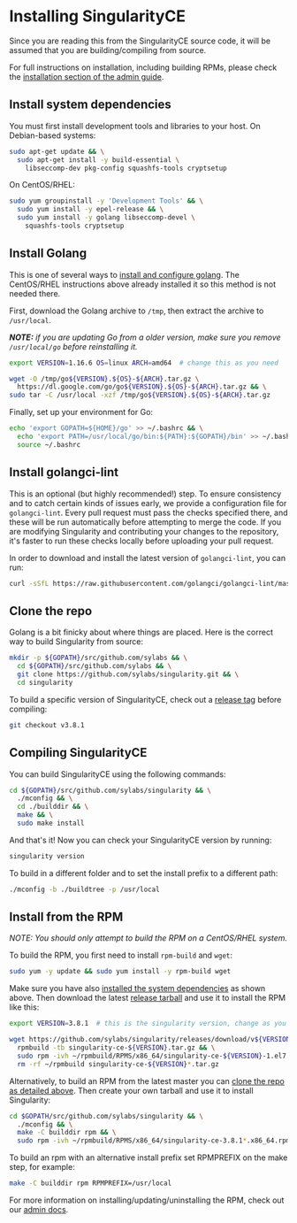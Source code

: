 # Installing SingularityCE

Since you are reading this from the SingularityCE source code, it will be
assumed that you are building/compiling from source.

For full instructions on installation, including building RPMs, please check the
[installation section of the admin guide](https://sylabs.io/guides/latest/admin-guide/).

## Install system dependencies

You must first install development tools and libraries to your host. On
Debian-based systems:

```sh
sudo apt-get update && \
  sudo apt-get install -y build-essential \
    libseccomp-dev pkg-config squashfs-tools cryptsetup
```

On CentOS/RHEL:

```sh
sudo yum groupinstall -y 'Development Tools' && \
  sudo yum install -y epel-release && \
  sudo yum install -y golang libseccomp-devel \
    squashfs-tools cryptsetup
```

## Install Golang

This is one of several ways to
[install and configure golang](https://golang.org/doc/install). The CentOS/RHEL
instructions above already installed it so this method is not needed there.

First, download the Golang archive to `/tmp`, then extract the archive to
`/usr/local`.

_**NOTE:** if you are updating Go from a older version, make sure you remove
`/usr/local/go` before reinstalling it._

```sh
export VERSION=1.16.6 OS=linux ARCH=amd64  # change this as you need

wget -O /tmp/go${VERSION}.${OS}-${ARCH}.tar.gz \
  https://dl.google.com/go/go${VERSION}.${OS}-${ARCH}.tar.gz && \
sudo tar -C /usr/local -xzf /tmp/go${VERSION}.${OS}-${ARCH}.tar.gz
```

Finally, set up your environment for Go:

```sh
echo 'export GOPATH=${HOME}/go' >> ~/.bashrc && \
  echo 'export PATH=/usr/local/go/bin:${PATH}:${GOPATH}/bin' >> ~/.bashrc && \
  source ~/.bashrc
```

## Install golangci-lint

This is an optional (but highly recommended!) step. To ensure consistency and to
catch certain kinds of issues early, we provide a configuration file for
`golangci-lint`. Every pull request must pass the checks specified there, and
these will be run automatically before attempting to merge the code. If you are
modifying Singularity and contributing your changes to the repository, it's
faster to run these checks locally before uploading your pull request.

In order to download and install the latest version of `golangci-lint`, you can
run:

<!-- markdownlint-disable MD013 -->
```sh
curl -sSfL https://raw.githubusercontent.com/golangci/golangci-lint/master/install.sh | sh -s -- -b $(go env GOPATH)/bin
```
<!-- markdownlint-enable MD013 -->

## Clone the repo

Golang is a bit finicky about where things are placed. Here is the correct way
to build Singularity from source:

```sh
mkdir -p ${GOPATH}/src/github.com/sylabs && \
  cd ${GOPATH}/src/github.com/sylabs && \
  git clone https://github.com/sylabs/singularity.git && \
  cd singularity
```

To build a specific version of SingularityCE, check out a
[release tag](https://github.com/sylabs/singularity/tags) before compiling:

```sh
git checkout v3.8.1
```

## Compiling SingularityCE

You can build SingularityCE using the following commands:

```sh
cd ${GOPATH}/src/github.com/sylabs/singularity && \
  ./mconfig && \
  cd ./builddir && \
  make && \
  sudo make install
```

And that's it! Now you can check your SingularityCE version by running:

```sh
singularity version
```

To build in a different folder and to set the install prefix to a different
path:

```sh
./mconfig -b ./buildtree -p /usr/local
```

## Install from the RPM

*NOTE: You should only attempt to build the RPM on a CentOS/RHEL system.*

To build the RPM, you first need to install `rpm-build` and `wget`:

```sh
sudo yum -y update && sudo yum install -y rpm-build wget
```

Make sure you have also
[installed the system dependencies](#install-system-dependencies) as shown
above. Then download the latest
[release tarball](https://github.com/sylabs/singularity/releases) and use it to
install the RPM like this:

<!-- markdownlint-disable MD013 -->
```sh
export VERSION=3.8.1  # this is the singularity version, change as you need

wget https://github.com/sylabs/singularity/releases/download/v${VERSION}/singularity-ce-${VERSION}.tar.gz && \
  rpmbuild -tb singularity-ce-${VERSION}.tar.gz && \
  sudo rpm -ivh ~/rpmbuild/RPMS/x86_64/singularity-ce-${VERSION}-1.el7.x86_64.rpm && \
  rm -rf ~/rpmbuild singularity-ce-${VERSION}*.tar.gz
```
<!-- markdownlint-enable MD013 -->

Alternatively, to build an RPM from the latest master you can
[clone the repo as detailed above](#clone-the-repo). Then create your own
tarball and use it to install Singularity:

<!-- markdownlint-disable MD013 -->
```sh
cd $GOPATH/src/github.com/sylabs/singularity && \
  ./mconfig && \
  make -C builddir rpm && \
  sudo rpm -ivh ~/rpmbuild/RPMS/x86_64/singularity-ce-3.8.1*.x86_64.rpm # or whatever version you built
```
<!-- markdownlint-enable MD013 -->

To build an rpm with an alternative install prefix set RPMPREFIX on the make
step, for example:

```sh
make -C builddir rpm RPMPREFIX=/usr/local
```

For more information on installing/updating/uninstalling the RPM, check out our
[admin docs](https://www.sylabs.io/guides/3.7/admin-guide/admin_quickstart.html).
